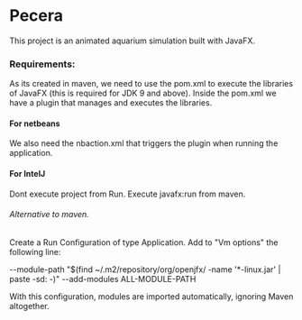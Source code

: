 # Pecera
This project is an animated aquarium simulation built with JavaFX. 

### Requirements:
As its created in maven, we need to use the pom.xml to execute the libraries of JavaFX (this is required for JDK 9 and above).
Inside the pom.xml we have a plugin that manages and executes the libraries. 
#### For netbeans
We also need the nbaction.xml that triggers the plugin when running the application.

#### For IntelJ
Dont execute project from Run. Execute javafx:run from maven.
###### Alternative to maven. 
Create a Run Configuration of type Application.
Add to "Vm options" the following line:

--module-path "$(find ~/.m2/repository/org/openjfx/ -name '*-linux.jar' | paste -sd: -)" --add-modules ALL-MODULE-PATH

With this configuration, modules are imported automatically, ignoring Maven altogether.